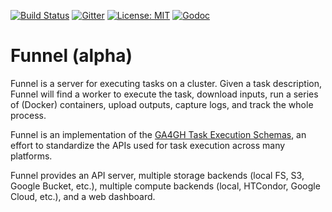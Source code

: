 [![Build Status](https://travis-ci.org/ohsu-comp-bio/funnel.svg?branch=master)](https://travis-ci.org/ohsu-comp-bio/funnel)
[![Gitter](https://badges.gitter.im/ohsu-comp-bio/funnel.svg)](https://gitter.im/ohsu-comp-bio/funnel)
[![License: MIT](https://img.shields.io/badge/License-MIT-yellow.svg)](https://opensource.org/licenses/MIT)
[![Godoc](https://img.shields.io/badge/godoc-ref-blue.svg)](http://godoc.org/github.com/ohsu-comp-bio/funnel)


Funnel (alpha)
======

Funnel is a server for executing tasks on a cluster. Given a task description, Funnel will find a worker to execute the task, download inputs, run a series of (Docker) containers, upload outputs, capture logs, and track the whole process.

Funnel is an implementation of the [GA4GH Task Execution Schemas](https://github.com/ga4gh/task-execution-schemas), an effort to standardize the APIs used for task execution across many platforms.

Funnel provides an API server, multiple storage backends (local FS, S3, Google Bucket, etc.), multiple compute backends (local, HTCondor, Google Cloud, etc.), and a web dashboard.
